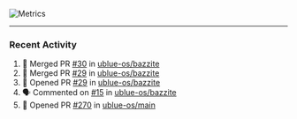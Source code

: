 ![Metrics](https://metrics.lecoq.io/KyleGospo?template=classic&base=header%2C%20activity%2C%20community%2C%20repositories%2C%20metadata&base.indepth=false&base.hireable=false&base.skip=false&config.timezone=America%2FLos_Angeles)

---
### Recent Activity
<!--START_SECTION:activity-->
1. 🎉 Merged PR [#30](https://github.com/ublue-os/bazzite/pull/30) in [ublue-os/bazzite](https://github.com/ublue-os/bazzite)
2. 🎉 Merged PR [#29](https://github.com/ublue-os/bazzite/pull/29) in [ublue-os/bazzite](https://github.com/ublue-os/bazzite)
3. 💪 Opened PR [#29](https://github.com/ublue-os/bazzite/pull/29) in [ublue-os/bazzite](https://github.com/ublue-os/bazzite)
4. 🗣 Commented on [#15](https://github.com/ublue-os/bazzite/issues/15) in [ublue-os/bazzite](https://github.com/ublue-os/bazzite)
5. 💪 Opened PR [#270](https://github.com/ublue-os/main/pull/270) in [ublue-os/main](https://github.com/ublue-os/main)
<!--END_SECTION:activity-->
